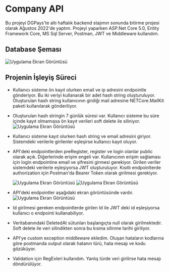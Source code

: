 
# Company API

Bu projeyi DGPays'te altı haftalık backend stajımın sonunda bitirme projesi olarak Ağustos 2022'de yaptım.
Projeyi yaparken ASP.Net Core 5.0, Entity Framework Core, MS Sql Server, Postman, JWT ve Middleware kullandım.


## Database Şeması


![Uygulama Ekran Görüntüsü](https://raw.githubusercontent.com/serkannkoc/Company-API/master/Database%20Diagram.png?token=GHSAT0AAAAAABZOV5XUWB4YMDQ5CKSGESOUY2RRBZQ)

  
## Projenin İşleyiş Süreci

* Kullanıcı sisteme ön kayıt olurken email ve ip adresini endpointle gönderiyor. Bu iki veriyi kullanarak bir adet hash string oluşturuluyor. Oluşturulan hash string kullanıcının girdiği mail adresine NETCore.MailKit paketi kullanılarak gönderiliyor. 
* Oluşturulan hash stringin 7 günlük süresi var. Kullanıcı sisteme bu süre içinde kayıt olmamışsa ön kayıt verileri soft delete ile siliniyor.  
![Uygulama Ekran Görüntüsü](https://raw.githubusercontent.com/serkannkoc/Company-API/master/ss1.png?token=GHSAT0AAAAAABZOV5XVDP2PKO5U65ONTFN2Y2RPTKQ)  
  
 

* Kullanıcı sisteme kayıt olurken hash string ve email adresini giriyor. Sistemdeki verilerle girilenler eşleşirse kullanıcı kayıt oluyor.  
  
* API'deki endpointlerden preRegister, register ve login olanlar public olarak açık. 
  Diğerlerinde erişim engeli var. Kullanıcının erişim sağlaması için login endpointine
  email ve şifresini girmesi gerekiyor. Girilen veriler sistemdeki verilerle eşleşiyorsa
  JWT oluşturuluyor. Kısıtlı endpoinlterde authorization için Postman'da Bearer Token olarak girilmesi gerekiyor.  
  
  ![Uygulama Ekran Görüntüsü](https://raw.githubusercontent.com/serkannkoc/Company-API/master/ss2.png?token=GHSAT0AAAAAABZOV5XUVPS5LEDJJDFNRRPQY2RQL3A)
  ![Uygulama Ekran Görüntüsü](https://raw.githubusercontent.com/serkannkoc/Company-API/master/ss3.png?token=GHSAT0AAAAAABZOV5XVB6EBH2JBW3BKPBK6Y2RQMGA)

* API'deki endpointler aşağıdaki ekran görüntüsünde vardır.
![Uygulama Ekran Görüntüsü](https://raw.githubusercontent.com/serkannkoc/Company-API/master/ss4.png?token=GHSAT0AAAAAABZOV5XUSAHEMYSPV375KVVOY2RQRYA)

* Id girilmesi gereken endpointlerde girilen Id ile JWT deki id eşleşiyorsa kullanıcı o endpointi kullanabiliyor. 

* Veritabanındaki DeletedAt sütunları başlangıçta null olarak girilmektedir. Soft delete ile veri silindikten sonra bu kısma silinme tarihi giriliyor.

* API'ye custom exception middleware ekledim. Oluşan hataların kodlarına göre postmanda output olarak hatanın türü, hata mesajı ve kodu gözüküyor.

* Validation için RegExleri kullandım. Yanlış türde veri girilirse hata mesajı döndürülüyor.




  
